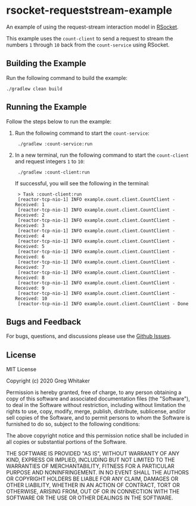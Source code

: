 # rsocket-requeststream-example
An example of using the request-stream interaction model in [RSocket](http://rsocket.io).

This example uses the `count-client` to send a request to stream the numbers `1` through `10` back from the `count-service` using RSocket.

## Building the Example
Run the following command to build the example:

    ./gradlew clean build
    
## Running the Example
Follow the steps below to run the example:

1. Run the following command to start the `count-service`:

        ./gradlew :count-service:run
        
2. In a new terminal, run the following command to start the `count-client` and request integers `1` to `10`:

        ./gradlew :count-client:run
        
    If successful, you will see the following in the terminal:

        > Task :count-client:run
        [reactor-tcp-nio-1] INFO example.count.client.CountClient - Received: 1
        [reactor-tcp-nio-1] INFO example.count.client.CountClient - Received: 2
        [reactor-tcp-nio-1] INFO example.count.client.CountClient - Received: 3
        [reactor-tcp-nio-1] INFO example.count.client.CountClient - Received: 4
        [reactor-tcp-nio-1] INFO example.count.client.CountClient - Received: 5
        [reactor-tcp-nio-1] INFO example.count.client.CountClient - Received: 6
        [reactor-tcp-nio-1] INFO example.count.client.CountClient - Received: 7
        [reactor-tcp-nio-1] INFO example.count.client.CountClient - Received: 8
        [reactor-tcp-nio-1] INFO example.count.client.CountClient - Received: 9
        [reactor-tcp-nio-1] INFO example.count.client.CountClient - Received: 10
        [reactor-tcp-nio-1] INFO example.count.client.CountClient - Done
        
## Bugs and Feedback
For bugs, questions, and discussions please use the [Github Issues](https://github.com/gregwhitaker/rsocket-requeststream-example/issues).

## License
MIT License

Copyright (c) 2020 Greg Whitaker

Permission is hereby granted, free of charge, to any person obtaining a copy
of this software and associated documentation files (the "Software"), to deal
in the Software without restriction, including without limitation the rights
to use, copy, modify, merge, publish, distribute, sublicense, and/or sell
copies of the Software, and to permit persons to whom the Software is
furnished to do so, subject to the following conditions:

The above copyright notice and this permission notice shall be included in all
copies or substantial portions of the Software.

THE SOFTWARE IS PROVIDED "AS IS", WITHOUT WARRANTY OF ANY KIND, EXPRESS OR
IMPLIED, INCLUDING BUT NOT LIMITED TO THE WARRANTIES OF MERCHANTABILITY,
FITNESS FOR A PARTICULAR PURPOSE AND NONINFRINGEMENT. IN NO EVENT SHALL THE
AUTHORS OR COPYRIGHT HOLDERS BE LIABLE FOR ANY CLAIM, DAMAGES OR OTHER
LIABILITY, WHETHER IN AN ACTION OF CONTRACT, TORT OR OTHERWISE, ARISING FROM,
OUT OF OR IN CONNECTION WITH THE SOFTWARE OR THE USE OR OTHER DEALINGS IN THE
SOFTWARE.